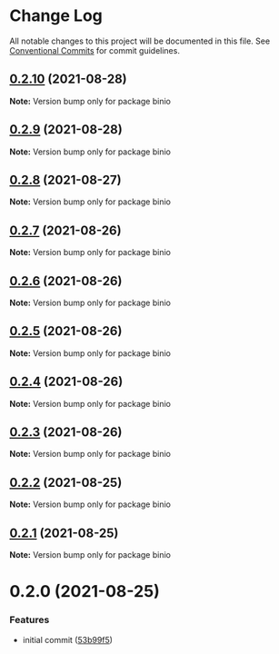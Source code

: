# Change Log

All notable changes to this project will be documented in this file.
See [Conventional Commits](https://conventionalcommits.org) for commit guidelines.

## [0.2.10](https://gitr.net/mindary/binio/compare/binio@0.2.9...binio@0.2.10) (2021-08-28)

**Note:** Version bump only for package binio





## [0.2.9](https://gitr.net/mindary/binio/compare/binio@0.2.8...binio@0.2.9) (2021-08-28)

**Note:** Version bump only for package binio





## [0.2.8](https://gitr.net/mindary/binio/compare/binio@0.2.7...binio@0.2.8) (2021-08-27)

**Note:** Version bump only for package binio





## [0.2.7](https://gitr.net/mindary/binio/compare/binio@0.2.6...binio@0.2.7) (2021-08-26)

**Note:** Version bump only for package binio





## [0.2.6](https://gitr.net/mindary/binio/compare/binio@0.2.5...binio@0.2.6) (2021-08-26)

**Note:** Version bump only for package binio





## [0.2.5](https://gitr.net/mindary/binio/compare/binio@0.2.4...binio@0.2.5) (2021-08-26)

**Note:** Version bump only for package binio





## [0.2.4](https://gitr.net/mindary/binio/compare/binio@0.2.3...binio@0.2.4) (2021-08-26)

**Note:** Version bump only for package binio





## [0.2.3](https://gitr.net/mindary/binio/compare/binio@0.2.2...binio@0.2.3) (2021-08-26)

**Note:** Version bump only for package binio





## [0.2.2](https://gitr.net/mindary/binio/compare/binio@0.2.0...binio@0.2.2) (2021-08-25)

**Note:** Version bump only for package binio





## [0.2.1](https://gitr.net/mindary/binio/compare/binio@0.2.0...binio@0.2.1) (2021-08-25)

**Note:** Version bump only for package binio





# 0.2.0 (2021-08-25)


### Features

* initial commit ([53b99f5](https://gitr.net/mindary/binio/commits/53b99f5436afcc939e305587092dfdb49e416843))
